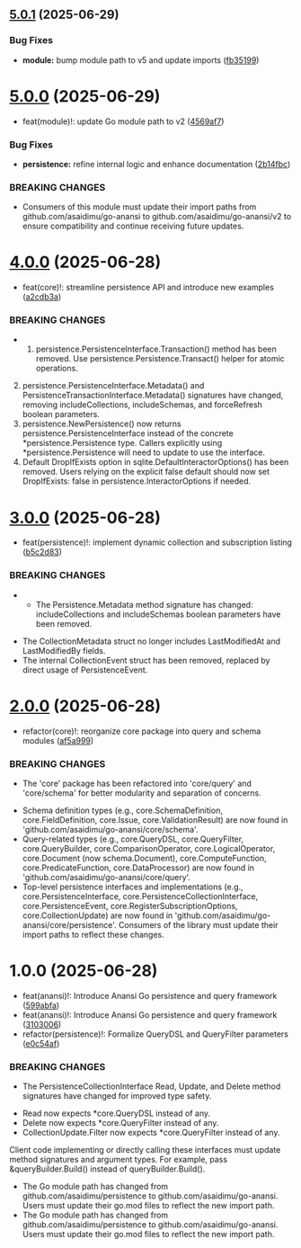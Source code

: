 ## [5.0.1](https://github.com/asaidimu/go-anansi/compare/v5.0.0...v5.0.1) (2025-06-29)


### Bug Fixes

* **module:** bump module path to v5 and update imports ([fb35199](https://github.com/asaidimu/go-anansi/commit/fb351993c106047b4e4c10131da4adbe370733b0))

# [5.0.0](https://github.com/asaidimu/go-anansi/compare/v4.0.0...v5.0.0) (2025-06-29)


* feat(module)!: update Go module path to v2 ([4569af7](https://github.com/asaidimu/go-anansi/commit/4569af78a00e00bd7baa14b3f20f7e485518c348))


### Bug Fixes

* **persistence:** refine internal logic and enhance documentation ([2b14fbc](https://github.com/asaidimu/go-anansi/commit/2b14fbc184ce5b17536b178953c381de0bc8b063))


### BREAKING CHANGES

* Consumers of this module must update their import paths
from github.com/asaidimu/go-anansi to github.com/asaidimu/go-anansi/v2
to ensure compatibility and continue receiving future updates.

# [4.0.0](https://github.com/asaidimu/go-anansi/compare/v3.0.0...v4.0.0) (2025-06-28)


* feat(core)!: streamline persistence API and introduce new examples ([a2cdb3a](https://github.com/asaidimu/go-anansi/commit/a2cdb3a922acb3b8d5826ee847ce4a75a421b3b0))


### BREAKING CHANGES

* 1. persistence.PersistenceInterface.Transaction() method has been removed. Use persistence.Persistence.Transact() helper for atomic operations.
2. persistence.PersistenceInterface.Metadata() and PersistenceTransactionInterface.Metadata() signatures have changed, removing includeCollections, includeSchemas, and forceRefresh boolean parameters.
3. persistence.NewPersistence() now returns persistence.PersistenceInterface instead of the concrete *persistence.Persistence type. Callers explicitly using *persistence.Persistence will need to update to use the interface.
4. Default DropIfExists option in sqlite.DefaultInteractorOptions() has been removed. Users relying on the explicit false default should now set DropIfExists: false in persistence.InteractorOptions if needed.

# [3.0.0](https://github.com/asaidimu/go-anansi/compare/v2.0.0...v3.0.0) (2025-06-28)


* feat(persistence)!: implement dynamic collection and subscription listing ([b5c2d83](https://github.com/asaidimu/go-anansi/commit/b5c2d83910fff121203b2dd860e5c3f5f85ded31))


### BREAKING CHANGES

* - The Persistence.Metadata method signature has changed: includeCollections and includeSchemas boolean parameters have been removed.
- The CollectionMetadata struct no longer includes LastModifiedAt and LastModifiedBy fields.
- The internal CollectionEvent struct has been removed, replaced by direct usage of PersistenceEvent.

# [2.0.0](https://github.com/asaidimu/go-anansi/compare/v1.0.0...v2.0.0) (2025-06-28)


* refactor(core)!: reorganize core package into query and schema modules ([af5a999](https://github.com/asaidimu/go-anansi/commit/af5a999dcd26c1a188d89717bdcccf1304f1ff01))


### BREAKING CHANGES

* The 'core' package has been refactored into 'core/query' and 'core/schema' for better modularity and separation of concerns.
- Schema definition types (e.g., core.SchemaDefinition, core.FieldDefinition, core.Issue, core.ValidationResult) are now found in 'github.com/asaidimu/go-anansi/core/schema'.
- Query-related types (e.g., core.QueryDSL, core.QueryFilter, core.QueryBuilder, core.ComparisonOperator, core.LogicalOperator, core.Document (now schema.Document), core.ComputeFunction, core.PredicateFunction, core.DataProcessor) are now found in 'github.com/asaidimu/go-anansi/core/query'.
- Top-level persistence interfaces and implementations (e.g., core.PersistenceInterface, core.PersistenceCollectionInterface, core.PersistenceEvent, core.RegisterSubscriptionOptions, core.CollectionUpdate) are now found in 'github.com/asaidimu/go-anansi/core/persistence'.
Consumers of the library must update their import paths to reflect these changes.

# 1.0.0 (2025-06-28)


* feat(anansi)!: Introduce Anansi Go persistence and query framework ([599abfa](https://github.com/asaidimu/go-anansi/commit/599abfa51cccc1dc1d6a56f3dc5aafdf0b33437a))
* feat(anansi)!: Introduce Anansi Go persistence and query framework ([3103006](https://github.com/asaidimu/go-anansi/commit/31030064bf964a1825b1d5e2680f4ae0f365c6d2))
* refactor(persistence)!: Formalize QueryDSL and QueryFilter parameters ([e0c54af](https://github.com/asaidimu/go-anansi/commit/e0c54af88f009a28c63c2e687fe48f5be5fd72ef))


### BREAKING CHANGES

* The PersistenceCollectionInterface Read, Update, and Delete method signatures have changed for improved type safety.
- Read now expects *core.QueryDSL instead of any.
- Delete now expects *core.QueryFilter instead of any.
- CollectionUpdate.Filter now expects *core.QueryFilter instead of any.

Client code implementing or directly calling these interfaces must update method signatures and argument types. For example, pass &queryBuilder.Build() instead of queryBuilder.Build().
* The Go module path has changed from github.com/asaidimu/persistence to github.com/asaidimu/go-anansi. Users must update their go.mod files to reflect the new import path.
* The Go module path has changed from github.com/asaidimu/persistence to github.com/asaidimu/go-anansi. Users must update their go.mod files to reflect the new import path.
